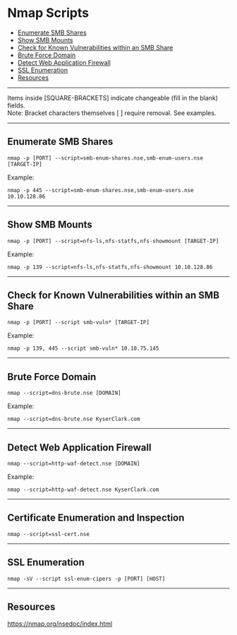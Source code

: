 # Nmap Scripts

* [Enumerate SMB Shares](#enumerate-smb-shares)
* [Show SMB Mounts](#show-smb-mounts)
* [Check for Known Vulnerabilities within an SMB Share](#check-for-known-vulnerabilities-within-an-smb-share)
* [Brute Force Domain](#brute-force-domain)
* [Detect Web Application Firewall](#detect-web-application-firewall)
* [SSL Enumeration](#ssl-enumeration)
* [Resources](#resources)

*************************************************************************************************************************************************************************
Items inside [SQUARE-BRACKETS] indicate changeable (fill in the blank) fields.  
Note: Bracket characters themselves [ ] require removal. See examples.
*************************************************************************************************************************************************************************

## Enumerate SMB Shares
```
nmap -p [PORT] --script=smb-enum-shares.nse,smb-enum-users.nse [TARGET-IP]
```
Example:
```
nmap -p 445 --script=smb-enum-shares.nse,smb-enum-users.nse 10.10.128.86
```
***************************************************************************
## Show SMB Mounts
```
nmap -p [PORT] --script=nfs-ls,nfs-statfs,nfs-showmount [TARGET-IP]
```
Example:
```
nmap -p 139 --script=nfs-ls,nfs-statfs,nfs-showmount 10.10.128.86
```
***************************************************************************
## Check for Known Vulnerabilities within an SMB Share
```
nmap -p [PORT] --script smb-vuln* [TARGET-IP]
```
Example:
```
nmap -p 139, 445 --script smb-vuln* 10.10.75.145
```
***************************************************************************
## Brute Force Domain
```
nmap --script=dns-brute.nse [DOMAIN]
```
Example:
```
nmap --script=dns-brute.nse KyserClark.com
```
***************************************************************************
## Detect Web Application Firewall
```
nmap --script=http-waf-detect.nse [DOMAIN]
```
Example:
```
nmap --script=http-waf-detect.nse KyserClark.com
```
***************************************************************************
## Certificate Enumeration and Inspection
```
nmap --script=ssl-cert.nse
```
***************************************************************************
## SSL Enumeration
```
nmap -sV --script ssl-enum-cipers -p [PORT] [HOST]
```
***************************************************************************
## Resources
https://nmap.org/nsedoc/index.html 
